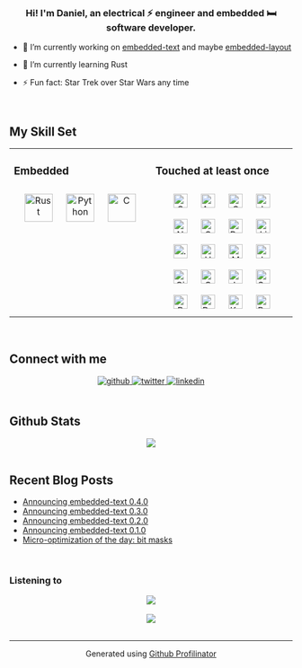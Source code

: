 ### <div align="center">Hi! I'm Daniel, an electrical ⚡ engineer and embedded 🛏 software developer.</div>  
  

- 🔭 I’m currently working on [embedded-text](https://github.com/bugadani/embedded-text) and maybe [embedded-layout](https://github.com/bugadani/embedded-layout)  
  

- 🌱 I’m currently learning Rust  
  

- ⚡ Fun fact: Star Trek over Star Wars any time  
  

<br/>  


## My Skill Set  
<table><tr><td valign="top" width="50%">

### Embedded  
<div align="center">  
<img style="margin: 10px" src="https://devicons.github.io/devicon/devicon.git/icons/rust/rust-plain.svg" alt="Rust" height="50" />  
<img style="margin: 10px" src="https://devicons.github.io/devicon/devicon.git/icons/python/python-original.svg" alt="Python" height="50" />  
<img style="margin: 10px" src="https://devicons.github.io/devicon/devicon.git/icons/c/c-original.svg" alt="C" height="50" />  
</div></td><td valign="top" width="50%">

### Touched at least once  
<div align="center">  
<img style="margin: 10px" src="https://devicons.github.io/devicon/devicon.git/icons/csharp/csharp-original.svg" alt="C#" height="25" />  
<img style="margin: 10px" src="https://devicons.github.io/devicon/devicon.git/icons/android/android-original-wordmark.svg" alt="Android" height="25" />  
<img style="margin: 10px" src="https://devicons.github.io/devicon/devicon.git/icons/cplusplus/cplusplus-original.svg" alt="C++" height="25" />  
<img style="margin: 10px" src="https://devicons.github.io/devicon/devicon.git/icons/javascript/javascript-original.svg" alt="JavaScript" height="25" />  
<img style="margin: 10px" src="https://devicons.github.io/devicon/devicon.git/icons/nginx/nginx-original.svg" alt="Nginx" height="25" />  
<img style="margin: 10px" src="https://devicons.github.io/devicon/devicon.git/icons/css3/css3-original-wordmark.svg" alt="CSS3" height="25" />  
<img style="margin: 10px" src="https://devicons.github.io/devicon/devicon.git/icons/rails/rails-original-wordmark.svg" alt="Ruby on Rails" height="25" />  
<img style="margin: 10px" src="https://devicons.github.io/devicon/devicon.git/icons/linux/linux-original.svg" alt="Linux" height="25" />  
<img style="margin: 10px" src="https://devicons.github.io/devicon/devicon.git/icons/dot-net/dot-net-original-wordmark.svg" alt=".NET" height="25" />  
<img style="margin: 10px" src="https://devicons.github.io/devicon/devicon.git/icons/html5/html5-original-wordmark.svg" alt="HTML5" height="25" />  
<img style="margin: 10px" src="https://devicons.github.io/devicon/devicon.git/icons/mysql/mysql-original-wordmark.svg" alt="MySQL" height="25" />  
<img style="margin: 10px" src="https://www.vectorlogo.zone/logos/jenkins/jenkins-icon.svg" alt="Jenkins" height="25" />  
<img style="margin: 10px" src="https://www.vectorlogo.zone/logos/git-scm/git-scm-icon.svg" alt="Git" height="25" />  
<img style="margin: 10px" src="https://devicons.github.io/devicon/devicon.git/icons/c/c-original.svg" alt="C" height="25" />  
<img style="margin: 10px" src="https://devicons.github.io/devicon/devicon.git/icons/java/java-original-wordmark.svg" alt="Java" height="25" />  
<img style="margin: 10px" src="https://symfony.com/logos/symfony_black_03.svg" alt="Symfony" height="25" />  
<img style="margin: 10px" src="https://devicons.github.io/devicon/devicon.git/icons/php/php-original.svg" alt="PHP" height="25" />  
<img style="margin: 10px" src="https://devicons.github.io/devicon/devicon.git/icons/ruby/ruby-original-wordmark.svg" alt="Ruby" height="25" />  
<img style="margin: 10px" src="https://www.vectorlogo.zone/logos/kotlinlang/kotlinlang-icon.svg" alt="Kotlin" height="25" />  
<img style="margin: 10px" src="https://devicons.github.io/devicon/devicon.git/icons/bootstrap/bootstrap-plain.svg" alt="Bootstrap" height="25" />  
</div></td></tr></table>  

<br/>  


## Connect with me  
<div align="center">
<a href="https://github.com/bugadani" target="_blank">
<img src=https://img.shields.io/badge/github-%2324292e.svg?&style=for-the-badge&logo=github&logoColor=white alt=github style="margin-bottom: 5px;" />
</a>
<a href="https://twitter.com/bugadani" target="_blank">
<img src=https://img.shields.io/badge/twitter-%2300acee.svg?&style=for-the-badge&logo=twitter&logoColor=white alt=twitter style="margin-bottom: 5px;" />
</a>
<a href="https://linkedin.com/in/daniel-buga" target="_blank">
<img src=https://img.shields.io/badge/linkedin-%231E77B5.svg?&style=for-the-badge&logo=linkedin&logoColor=white alt=linkedin style="margin-bottom: 5px;" />
</a>  
</div>  
  

<br/>  


## Github Stats  
<div align="center"><img src="https://github-readme-stats.vercel.app/api?username=bugadani&show_icons=true&count_private=true" align="center" /></div>  

<br/>  


## Recent Blog Posts  
<!-- BLOG-POST-LIST:START -->
- [Announcing embedded-text 0.4.0](https://bugadani.github.io/rust/embedded-graphics/embedded-text/2020/11/26/embedded-text.html?utm_source=rss_feed&utm_medium=blog)
- [Announcing embedded-text 0.3.0](https://bugadani.github.io/rust/embedded-graphics/embedded-text/2020/10/02/embedded-text.html?utm_source=rss_feed&utm_medium=blog)
- [Announcing embedded-text 0.2.0](https://bugadani.github.io/rust/embedded-graphics/embedded-text/2020/08/15/embedded-text.html?utm_source=rss_feed&utm_medium=blog)
- [Announcing embedded-text 0.1.0](https://bugadani.github.io/embedded-graphics/embedded-text/2020/07/31/embedded-text.html?utm_source=rss_feed&utm_medium=blog)
- [Micro-optimization of the day: bit masks](https://bugadani.github.io/rust/optimization/2020/07/28/microoptimization.html?utm_source=rss_feed&utm_medium=blog)
<!-- BLOG-POST-LIST:END -->  

<br/>  



### Listening to  
<div align="center"><img src="https://spotify-github-profile.vercel.app/api/view?uid=11134377067&cover_image=true" /></div>  

<br/>  

<div align="center">
<img src="https://komarev.com/ghpvc/?username=bugadani&&style=flat-square" align="center" />
</div>  

<br />

----
<div align="center">Generated using <a href="https://profilinator.rishav.dev/" target="_blank">Github Profilinator</a></div>

